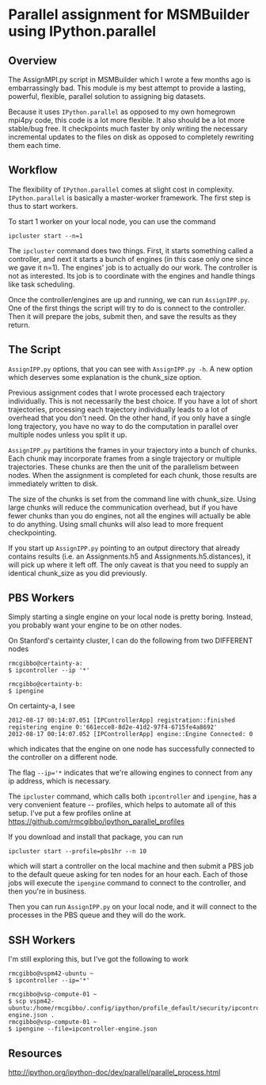 Parallel assignment for MSMBuilder using IPython.parallel
=========================================================

Overview
--------
The AssignMPI.py script in MSMBuilder which I wrote a few months ago is
embarrassingly bad. This module is my best attempt to provide a lasting,
powerful, flexible, parallel solution to assigning big datasets.

Because it uses `IPython.parallel` as opposed to my own homegrown mpi4py
code, this code is a lot more flexible. It also should be a lot more stable/bug
free. It checkpoints much faster by only writing the necessary incremental
updates to the files on disk as opposed to completely rewriting them each time.


Workflow
--------
The flexibility of `IPython.parallel` comes at slight cost in complexity.
`IPython.parallel` is basically a master-worker framework. The first step
is thus to start workers.

To start 1 worker on your local node, you can use the command

    ipcluster start --n=1

The `ipcluster` command does two things. First, it starts something called a
controller, and next it starts a bunch of engines (in this case only one since
we gave it n=1). The engines' job is to actually do our work. The controller is
not as interested. Its job is to coordinate with the engines and handle things
like task scheduling.

Once the controller/engines are up and running, we can run `AssignIPP.py`.
One of the first things the script will try to do is connect to the controller.
Then it will prepare the jobs, submit then, and save the results as they return.

The Script
----------

`AssignIPP.py` options, that you can see with `AssignIPP.py -h`. A new option
which deserves some explanation is the chunk_size option.

Previous assignment codes that I wrote processed each trajectory individually.
This is not necessarily the best choice. If you have a lot of short trajectories,
processing each trajectory individually leads to a lot of overhead that you
don't need. On the other hand, if you only have a single long trajectory,
you have no way to do the computation in parallel over multiple nodes unless you
split it up.

`AssignIPP.py` partitions the frames in your trajectory into a bunch of chunks.
Each chunk may incorporate frames from a single trajectory or multiple trajectories.
These chunks are then the unit of the parallelism between nodes. When the assignment
is completed for each chunk, those results are immediately written to disk.

The size of the chunks is set from the command line with chunk_size. Using large
chunks will reduce the communication overhead, but if you have fewer chunks
than you do engines, not all the engines will actually be able to do anything.
Using small chunks will also lead to more frequent checkpointing.


If you start up `AssignIPP.py` pointing to an output directory that already
contains results (i.e. an Assignments.h5 and Assignments.h5.distances), it will
pick up where it left off. The only caveat is that you need to supply an identical
chunk_size as you did previously.

PBS Workers
-----------

Simply starting a single engine on your local node is pretty boring. Instead, you
probably want your engine to be on other nodes.

On Stanford's certainty cluster, I can do the following from two DIFFERENT nodes
    
    rmcgibbo@certainty-a:
    $ ipcontroller --ip '*'
    
    rmcgibbo@certainty-b:
    $ ipengine
    
On certainty-a, I see

    2012-08-17 00:14:07.051 [IPControllerApp] registration::finished registering engine 0:'661ecce8-8d2e-41d2-97f4-6715fe4a8692'
    2012-08-17 00:14:07.052 [IPControllerApp] engine::Engine Connected: 0
    
which indicates that the engine on one node has successfully connected to
the controller on a different node.

The flag `--ip='*` indicates that we're allowing engines to connect from any ip
address, which is necessary.

The `ipcluster` command, which calls both `ipcontroller` and `ipengine`, has a
very convenient feature -- profiles, which helps to automate all of this setup.
I've put a few profiles online at https://github.com/rmcgibbo/ipython_parallel_profiles

If you download and install that package, you can run

    ipcluster start --profile=pbs1hr --n 10
    
which will start a controller on the local machine and then submit a PBS job to the
default queue asking for ten nodes for an hour each. Each of those jobs will execute
the `ipengine` command to connect to the controller, and then you're in business.

Then you can run `AssignIPP.py` on your local node, and it will connect to the
processes in the PBS queue and they will do the work.

SSH Workers
-----------

I'm still exploring this, but I've got the following to work

    rmcgibbo@vspm42-ubuntu ~
    $ ipcontroller --ip='*'

    rmcgibbo@vsp-compute-01 ~
    $ scp vspm42-ubuntu:/home/rmcgibbo/.config/ipython/profile_default/security/ipcontroller-engine.json .
    rmcgibbo@vsp-compute-01 ~
    $ ipengine --file=ipcontroller-engine.json
    
Resources
---------

http://ipython.org/ipython-doc/dev/parallel/parallel_process.html



